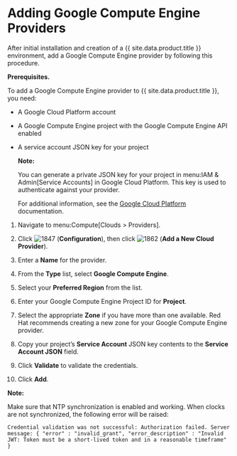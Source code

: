 # Adding Google Compute Engine Providers

After initial installation and creation of a {{ site.data.product.title }}
environment, add a Google Compute Engine provider by following this
procedure.

**Prerequisites.**

To add a Google Compute Engine provider to {{ site.data.product.title }}, you need:

  - A Google Cloud Platform account

  - A Google Compute Engine project with the Google Compute Engine API
    enabled

  - A service account JSON key for your project

    **Note:**

    You can generate a private JSON key for your project in menu:IAM &
    Admin\[Service Accounts\] in Google Cloud Platform. This key is used
    to authenticate against your provider.

    For additional information, see the [Google Cloud Platform](https://cloud.google.com/storage/docs/authentication) documentation.

<!-- end list -->

1.  Navigate to menu:Compute\[Clouds \> Providers\].

2.  Click ![1847](../images/1847.png) (**Configuration**), then click
    ![1862](../images/1862.png) (**Add a New Cloud Provider**).

3.  Enter a **Name** for the provider.

4.  From the **Type** list, select **Google Compute Engine**.

5.  Select your **Preferred Region** from the list.

6.  Enter your Google Compute Engine Project ID for **Project**.

7.  Select the appropriate **Zone** if you have more than one available.
    Red Hat recommends creating a new zone for your Google Compute Engine provider.

8.  Copy your project’s **Service Account** JSON key contents to the **Service Account JSON** field.

9.  Click **Validate** to validate the credentials.

10. Click **Add**.

**Note:**

Make sure that NTP synchronization is enabled and working. When clocks are not synchronized, the following error will be raised:

`Credential validation was not successful: Authorization failed. Server message: { "error" : "invalid_grant", "error_description" : "Invalid JWT: Token must be a short-lived token and in a reasonable timeframe" }`

